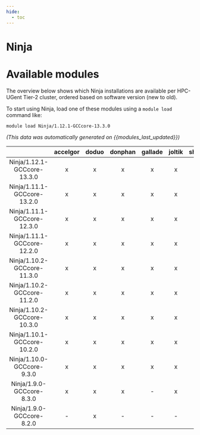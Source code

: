 ```yaml
---
hide:
  - toc
---
```


Ninja
=====

# Available modules


The overview below shows which Ninja installations are available per HPC-UGent Tier-2 cluster, ordered based on software version (new to old).

To start using Ninja, load one of these modules using a `module load` command like:

```shell
module load Ninja/1.12.1-GCCcore-13.3.0
```

*(This data was automatically generated on {{modules_last_updated}})*  

| |accelgor|doduo|donphan|gallade|joltik|shinx|skitty|
| :---: | :---: | :---: | :---: | :---: | :---: | :---: | :---: |
|Ninja/1.12.1-GCCcore-13.3.0|x|x|x|x|x|x|x|
|Ninja/1.11.1-GCCcore-13.2.0|x|x|x|x|x|x|x|
|Ninja/1.11.1-GCCcore-12.3.0|x|x|x|x|x|x|x|
|Ninja/1.11.1-GCCcore-12.2.0|x|x|x|x|x|x|-|
|Ninja/1.10.2-GCCcore-11.3.0|x|x|x|x|x|x|-|
|Ninja/1.10.2-GCCcore-11.2.0|x|x|x|x|x|-|-|
|Ninja/1.10.2-GCCcore-10.3.0|x|x|x|x|x|-|-|
|Ninja/1.10.1-GCCcore-10.2.0|x|x|x|x|x|-|-|
|Ninja/1.10.0-GCCcore-9.3.0|x|x|x|x|x|-|-|
|Ninja/1.9.0-GCCcore-8.3.0|x|x|x|-|x|-|-|
|Ninja/1.9.0-GCCcore-8.2.0|-|x|-|-|-|-|-|

